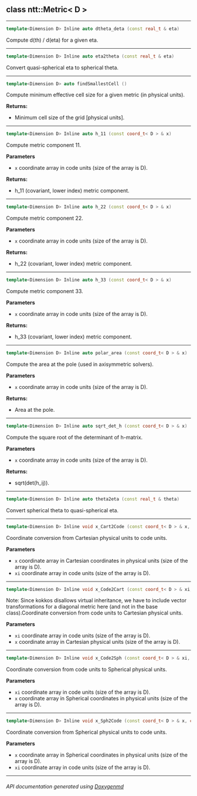 ## class ntt::Metric< D >



---

```c++
template<Dimension D> Inline auto dtheta_deta (const real_t & eta)
```
Compute d(th) / d(eta) for a given eta. 

---

```c++
template<Dimension D> Inline auto eta2theta (const real_t & eta)
```
Convert quasi-spherical eta to spherical theta. 

---

```c++
template<Dimension D> auto findSmallestCell ()
```
Compute minimum effective cell size for a given metric (in physical units).

**Returns:**
- Minimum cell size of the grid [physical units]. 

---

```c++
template<Dimension D> Inline auto h_11 (const coord_t< D > & x)
```
Compute metric component 11.

**Parameters**
- `x` coordinate array in code units (size of the array is D). 

**Returns:**
- h_11 (covariant, lower index) metric component. 

---

```c++
template<Dimension D> Inline auto h_22 (const coord_t< D > & x)
```
Compute metric component 22.

**Parameters**
- `x` coordinate array in code units (size of the array is D). 

**Returns:**
- h_22 (covariant, lower index) metric component. 

---

```c++
template<Dimension D> Inline auto h_33 (const coord_t< D > & x)
```
Compute metric component 33.

**Parameters**
- `x` coordinate array in code units (size of the array is D). 

**Returns:**
- h_33 (covariant, lower index) metric component. 

---

```c++
template<Dimension D> Inline auto polar_area (const coord_t< D > & x)
```
Compute the area at the pole (used in axisymmetric solvers).

**Parameters**
- `x` coordinate array in code units (size of the array is D). 

**Returns:**
- Area at the pole. 

---

```c++
template<Dimension D> Inline auto sqrt_det_h (const coord_t< D > & x)
```
Compute the square root of the determinant of h-matrix.

**Parameters**
- `x` coordinate array in code units (size of the array is D). 

**Returns:**
- sqrt(det(h_ij)). 

---

```c++
template<Dimension D> Inline auto theta2eta (const real_t & theta)
```
Convert spherical theta to quasi-spherical eta. 

---

```c++
template<Dimension D> Inline void x_Cart2Code (const coord_t< D > & x, coord_t< D > & xi)
```
Coordinate conversion from Cartesian physical units to code units.

**Parameters**
- `x` coordinate array in Cartesian coordinates in physical units (size of the array is D). 
- `xi` coordinate array in code units (size of the array is D). 

---

```c++
template<Dimension D> Inline void x_Code2Cart (const coord_t< D > & xi, coord_t< D > & x)
```
Note:
Since kokkos disallows virtual inheritance, we have to include vector transformations for a diagonal metric here (and not in the base class).Coordinate conversion from code units to Cartesian physical units.

**Parameters**
- `xi` coordinate array in code units (size of the array is D). 
- `x` coordinate array in Cartesian physical units (size of the array is D). 

---

```c++
template<Dimension D> Inline void x_Code2Sph (const coord_t< D > & xi, coord_t< D > & x)
```
Coordinate conversion from code units to Spherical physical units.

**Parameters**
- `xi` coordinate array in code units (size of the array is D). 
- `x` coordinate array in Spherical coordinates in physical units (size of the array is D). 

---

```c++
template<Dimension D> Inline void x_Sph2Code (const coord_t< D > & x, coord_t< D > & xi)
```
Coordinate conversion from Spherical physical units to code units.

**Parameters**
- `x` coordinate array in Spherical coordinates in physical units (size of the array is D). 
- `xi` coordinate array in code units (size of the array is D). 

---

###### API documentation generated using [Doxygenmd](https://github.com/d99kris/doxygenmd)

